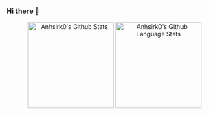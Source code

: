 ### Hi there 👋

<!--
**anhsirk0/anhsirk0** is a ✨ _special_ ✨ repository because its `README.md` (this file) appears on your GitHub profile.

Here are some ideas to get you started:

- 🔭 I’m currently working on ...
- 🌱 I’m currently learning ...
- 👯 I’m looking to collaborate on ...
- 🤔 I’m looking for help with ...
- 💬 Ask me about ...
- 📫 How to reach me: ...
- 😄 Pronouns: ...
- ⚡ Fun fact: ...
-->

<div align="center">
  <img height=200 src="https://github-readme-stats.vercel.app/api/?username=anhsirk0&count_private=true&theme=dracula&showicons=true" alt="Anhsirk0's Github Stats" />
  <img height=200 src="[https://github-readme-stats.vercel.app/api/?username=anhsirk0&count_private=true&theme=dracula&showicons=true](https://github-readme-stats.vercel.app/api/top-langs/?username=anhsirk0&langs_count=10&theme=dracula&layout=compact" alt="Anhsirk0's Github Language Stats" />
</div>
